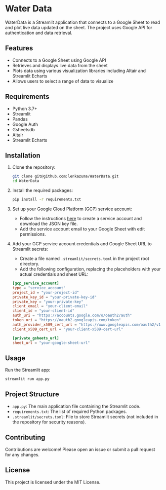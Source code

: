 # Water Data 

WaterData  is a Streamlit application that connects to a Google Sheet to read and plot live data updated on the sheet. The project uses Google API for authentication and data retrieval.

## Features
- Connects to a Google Sheet using Google API
- Retrieves and displays live data from the sheet
- Plots data using various visualization libraries including Altair and Streamlit Echarts
- Allows users to select a range of data to visualize

## Requirements
- Python 3.7+
- Streamlit
- Pandas
- Google Auth
- Gsheetsdb
- Altair
- Streamlit Echarts

## Installation

1. Clone the repository:
    ```sh
    git clone git@github.com:lenkazuma/WaterData.git
    cd WaterData
    ```

2. Install the required packages:
    ```sh
    pip install -r requirements.txt
    ```

3. Set up your Google Cloud Platform (GCP) service account:
    - Follow the instructions [here](https://cloud.google.com/iam/docs/creating-managing-service-account-keys) to create a service account and download the JSON key file.
    - Add the service account email to your Google Sheet with edit permissions.

4. Add your GCP service account credentials and Google Sheet URL to Streamlit secrets:
    - Create a file named `.streamlit/secrets.toml` in the project root directory.
    - Add the following configuration, replacing the placeholders with your actual credentials and sheet URL:
    ```toml
    [gcp_service_account]
    type = "service_account"
    project_id = "your-project-id"
    private_key_id = "your-private-key-id"
    private_key = "your-private-key"
    client_email = "your-client-email"
    client_id = "your-client-id"
    auth_uri = "https://accounts.google.com/o/oauth2/auth"
    token_uri = "https://oauth2.googleapis.com/token"
    auth_provider_x509_cert_url = "https://www.googleapis.com/oauth2/v1/certs"
    client_x509_cert_url = "your-client-x509-cert-url"

    [private_gsheets_url]
    sheet_url = "your-google-sheet-url"
    ```

## Usage

Run the Streamlit app:
```sh
streamlit run app.py
```

## Project Structure

- `app.py`: The main application file containing the Streamlit code.
- `requirements.txt`: The list of required Python packages.
- `.streamlit/secrets.toml`: File to store Streamlit secrets (not included in the repository for security reasons).

## Contributing

Contributions are welcome! Please open an issue or submit a pull request for any changes.

## License

This project is licensed under the MIT License.
